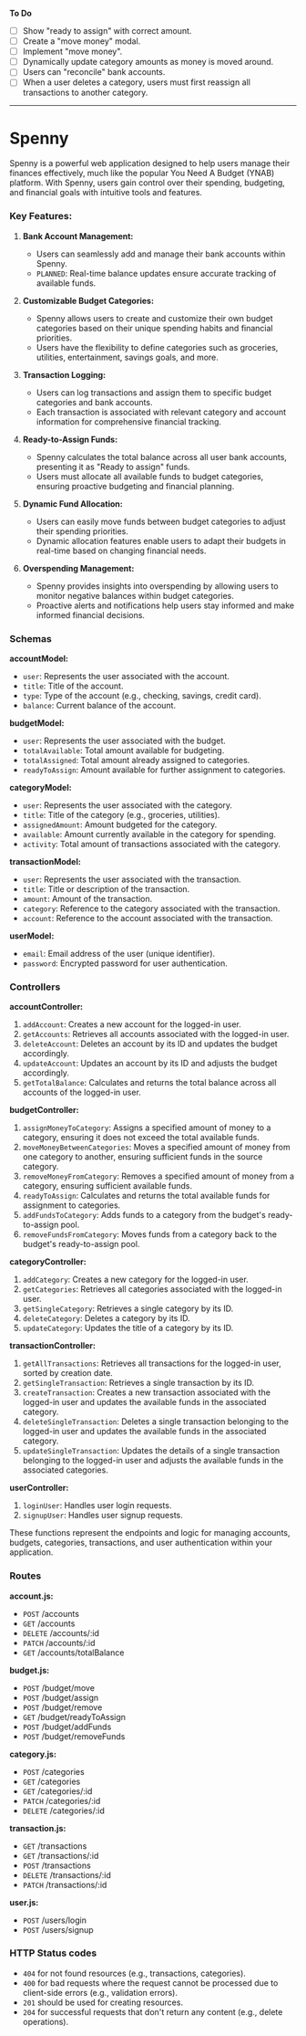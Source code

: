 **To Do**

- [ ] Show "ready to assign" with correct amount.
- [ ] Create a "move money" modal.
- [ ] Implement "move money".
- [ ] Dynamically update category amounts as money is moved around.
- [ ] Users can "reconcile" bank accounts.
- [ ] When a user deletes a category, users must first reassign all transactions to another category.

---

# Spenny

Spenny is a powerful web application designed to help users manage their finances effectively, much like the popular You Need A Budget (YNAB) platform. With Spenny, users gain control over their spending, budgeting, and financial goals with intuitive tools and features.

### Key Features:

1. **Bank Account Management:**

   - Users can seamlessly add and manage their bank accounts within Spenny.
   - `PLANNED`: Real-time balance updates ensure accurate tracking of available funds.

2. **Customizable Budget Categories:**

   - Spenny allows users to create and customize their own budget categories based on their unique spending habits and financial priorities.
   - Users have the flexibility to define categories such as groceries, utilities, entertainment, savings goals, and more.

3. **Transaction Logging:**

   - Users can log transactions and assign them to specific budget categories and bank accounts.
   - Each transaction is associated with relevant category and account information for comprehensive financial tracking.

4. **Ready-to-Assign Funds:**

   - Spenny calculates the total balance across all user bank accounts, presenting it as "Ready to assign" funds.
   - Users must allocate all available funds to budget categories, ensuring proactive budgeting and financial planning.

5. **Dynamic Fund Allocation:**

   - Users can easily move funds between budget categories to adjust their spending priorities.
   - Dynamic allocation features enable users to adapt their budgets in real-time based on changing financial needs.

6. **Overspending Management:**

   - Spenny provides insights into overspending by allowing users to monitor negative balances within budget categories.
   - Proactive alerts and notifications help users stay informed and make informed financial decisions.

### Schemas

**accountModel:**

- `user`: Represents the user associated with the account.
- `title`: Title of the account.
- `type`: Type of the account (e.g., checking, savings, credit card).
- `balance`: Current balance of the account.

**budgetModel:**

- `user`: Represents the user associated with the budget.
- `totalAvailable`: Total amount available for budgeting.
- `totalAssigned`: Total amount already assigned to categories.
- `readyToAssign`: Amount available for further assignment to categories.

**categoryModel:**

- `user`: Represents the user associated with the category.
- `title`: Title of the category (e.g., groceries, utilities).
- `assignedAmount`: Amount budgeted for the category.
- `available`: Amount currently available in the category for spending.
- `activity`: Total amount of transactions associated with the category.

**transactionModel:**

- `user`: Represents the user associated with the transaction.
- `title`: Title or description of the transaction.
- `amount`: Amount of the transaction.
- `category`: Reference to the category associated with the transaction.
- `account`: Reference to the account associated with the transaction.

**userModel:**

- `email`: Email address of the user (unique identifier).
- `password`: Encrypted password for user authentication.

### Controllers

**accountController:**

1. `addAccount`: Creates a new account for the logged-in user.
2. `getAccounts`: Retrieves all accounts associated with the logged-in user.
3. `deleteAccount`: Deletes an account by its ID and updates the budget accordingly.
4. `updateAccount`: Updates an account by its ID and adjusts the budget accordingly.
5. `getTotalBalance`: Calculates and returns the total balance across all accounts of the logged-in user.

**budgetController:**

1. `assignMoneyToCategory`: Assigns a specified amount of money to a category, ensuring it does not exceed the total available funds.
2. `moveMoneyBetweenCategories`: Moves a specified amount of money from one category to another, ensuring sufficient funds in the source category.
3. `removeMoneyFromCategory`: Removes a specified amount of money from a category, ensuring sufficient available funds.
4. `readyToAssign`: Calculates and returns the total available funds for assignment to categories.
5. `addFundsToCategory`: Adds funds to a category from the budget's ready-to-assign pool.
6. `removeFundsFromCategory`: Moves funds from a category back to the budget's ready-to-assign pool.

**categoryController:**

1. `addCategory`: Creates a new category for the logged-in user.
2. `getCategories`: Retrieves all categories associated with the logged-in user.
3. `getSingleCategory`: Retrieves a single category by its ID.
4. `deleteCategory`: Deletes a category by its ID.
5. `updateCategory`: Updates the title of a category by its ID.

**transactionController:**

1. `getAllTransactions`: Retrieves all transactions for the logged-in user, sorted by creation date.
2. `getSingleTransaction`: Retrieves a single transaction by its ID.
3. `createTransaction`: Creates a new transaction associated with the logged-in user and updates the available funds in the associated category.
4. `deleteSingleTransaction`: Deletes a single transaction belonging to the logged-in user and updates the available funds in the associated category.
5. `updateSingleTransaction`: Updates the details of a single transaction belonging to the logged-in user and adjusts the available funds in the associated categories.

**userController:**

1. `loginUser`: Handles user login requests.
2. `signupUser`: Handles user signup requests.

These functions represent the endpoints and logic for managing accounts, budgets, categories, transactions, and user authentication within your application.

### Routes

**account.js:**

- `POST` /accounts
- `GET` /accounts
- `DELETE` /accounts/:id
- `PATCH` /accounts/:id
- `GET` /accounts/totalBalance

**budget.js:**

- `POST` /budget/move
- `POST` /budget/assign
- `POST` /budget/remove
- `GET` /budget/readyToAssign
- `POST` /budget/addFunds
- `POST` /budget/removeFunds

**category.js:**

- `POST` /categories
- `GET` /categories
- `GET` /categories/:id
- `PATCH` /categories/:id
- `DELETE` /categories/:id

**transaction.js:**

- `GET` /transactions
- `GET` /transactions/:id
- `POST` /transactions
- `DELETE` /transactions/:id
- `PATCH` /transactions/:id

**user.js:**

- `POST` /users/login
- `POST` /users/signup

### HTTP Status codes

- `404` for not found resources (e.g., transactions, categories).
- `400` for bad requests where the request cannot be processed due to client-side errors (e.g., validation errors).
- `201` should be used for creating resources.
- `204` for successful requests that don't return any content (e.g., delete operations).

